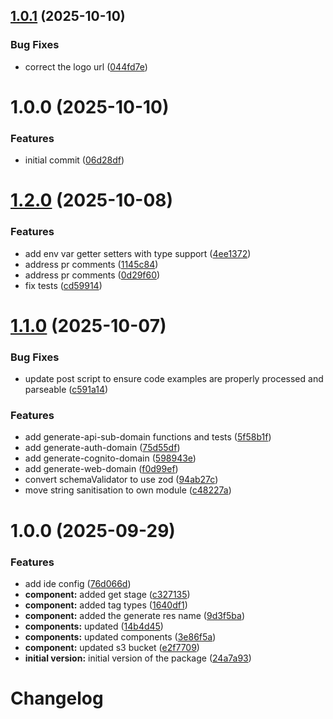 ## [1.0.1](https://github.com/leighton-digital/lambda-toolkit/compare/v1.0.0...v1.0.1) (2025-10-10)


### Bug Fixes

* correct the logo url ([044fd7e](https://github.com/leighton-digital/lambda-toolkit/commit/044fd7e29bb560b5f759aa92dc32b17c68d4773f))

# 1.0.0 (2025-10-10)


### Features

* initial commit ([06d28df](https://github.com/leighton-digital/lambda-toolkit/commit/06d28dfdd8a88bc40a35a8684e0b39665b9afa80))

# [1.2.0](https://github.com/leighton-digital/lambda-toolkit/compare/v1.1.0...v1.2.0) (2025-10-08)


### Features

* add env var getter setters with type support ([4ee1372](https://github.com/leighton-digital/lambda-toolkit/commit/4ee13728ad5dcc81089925714745051b0be1efc8))
* address pr comments ([1145c84](https://github.com/leighton-digital/lambda-toolkit/commit/1145c844786fd6380b6f8552f344c7a9c28e070c))
* address pr comments ([0d29f60](https://github.com/leighton-digital/lambda-toolkit/commit/0d29f60b5f61386b31dc7b4f07e4079b949d3f8a))
* fix tests ([cd59914](https://github.com/leighton-digital/lambda-toolkit/commit/cd5991412059081d06f60388a986ca10fb580b6c))

# [1.1.0](https://github.com/leighton-digital/lambda-toolkit/compare/v1.0.0...v1.1.0) (2025-10-07)


### Bug Fixes

* update post script to ensure code examples are properly processed and parseable ([c591a14](https://github.com/leighton-digital/lambda-toolkit/commit/c591a14f66b97833751c1f48f7ebd2bb71df018c))


### Features

* add generate-api-sub-domain functions and tests ([5f58b1f](https://github.com/leighton-digital/lambda-toolkit/commit/5f58b1f1fc0709241de903bf529b08071831a55e))
* add generate-auth-domain ([75d55df](https://github.com/leighton-digital/lambda-toolkit/commit/75d55df3d6af4c85b0304cf2b11bb178bbcf0962))
* add generate-cognito-domain ([598943e](https://github.com/leighton-digital/lambda-toolkit/commit/598943e8a5796175238d4fe8a2874c1c14b4df96))
* add generate-web-domain ([f0d99ef](https://github.com/leighton-digital/lambda-toolkit/commit/f0d99efe4b6086d90834ad9a7329f0ead0a9eecb))
* convert schemaValidator to use zod ([94ab27c](https://github.com/leighton-digital/lambda-toolkit/commit/94ab27ce3014ea15e7f762af01c1785135a7f1f9))
* move string sanitisation to own module ([c48227a](https://github.com/leighton-digital/lambda-toolkit/commit/c48227a236bec529ac2dafaa6e16a6bd4ba1e1d4))

# 1.0.0 (2025-09-29)


### Features

* add ide config ([76d066d](https://github.com/leighton-digital/lambda-toolkit/commit/76d066d37aac299000b4a24231b101d6708cf629))
* **component:** added get stage ([c327135](https://github.com/leighton-digital/lambda-toolkit/commit/c3271350f601f0196bb21dcd52d2f3cbf65b9339))
* **component:** added tag types ([1640df1](https://github.com/leighton-digital/lambda-toolkit/commit/1640df14a3c4dca6b74545bd0bd6638cecbd11d1))
* **component:** added the generate res name ([9d3f5ba](https://github.com/leighton-digital/lambda-toolkit/commit/9d3f5ba1de86b9472d4b9c2e5f39aabd6b7f4902))
* **components:** updated ([14b4d45](https://github.com/leighton-digital/lambda-toolkit/commit/14b4d4539fd04aeb648d06a69a5f545b1bd5a416))
* **components:** updated components ([3e86f5a](https://github.com/leighton-digital/lambda-toolkit/commit/3e86f5affbe4483d0fedcb8fedf7948777e5bfec))
* **component:** updated s3 bucket ([e2f7709](https://github.com/leighton-digital/lambda-toolkit/commit/e2f77099ee54c6bedf81bbda390b46c95d2c4ca6))
* **initial version:** initial version of the package ([24a7a93](https://github.com/leighton-digital/lambda-toolkit/commit/24a7a93c80f2a685e4a1d82ec565fd317c15b6cb))

# Changelog
